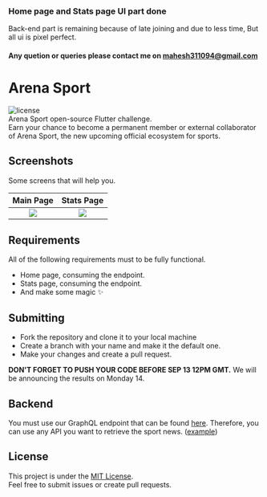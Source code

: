 ### Home page and Stats page UI part done
Back-end part is remaining  because of late joining and due to less time, But all ui is pixel perfect.
#### Any quetion or queries please contact me on **mahesh311094@gmail.com**

# Arena Sport 
![license](https://img.shields.io/badge/license-MIT-green?style=flat-square)  
Arena Sport open-source Flutter challenge.  
Earn your chance to become a permanent member or external collaborator of Arena Sport, the new upcoming official ecosystem for sports.

## Screenshots
Some screens that will help you.

Main Page           | Stats Page
:-------------------------:|:-------------------------:
![](https://user-images.githubusercontent.com/17878459/92183024-90dead80-ee23-11ea-9429-1b25e2a73485.jpeg)  |  ![](https://user-images.githubusercontent.com/61524860/92217221-cad4a180-ee6d-11ea-9d0a-6d63dbc51188.png)

## Requirements
All of the following requirements must to be fully functional.

- Home page, consuming the endpoint.
- Stats page, consuming the endpoint.
- And make some magic ✨

## Submitting
- Fork the repository and clone it to your local machine
- Create a branch with your name and make it the default one.
- Make your changes and create a pull request.

**DON'T FORGET TO PUSH YOUR CODE BEFORE SEP 13 12PM GMT.**
We will be announcing the results on Monday 14.

## Backend
You must use our GraphQL endpoint that can be found [here](http://137.135.44.198:4000/graphql).
Therefore, you can use any API you want to retrieve the sport news. ([example](https://rapidapi.com/collection/espn-api-alternative))

## License
This project is under the [MIT License](https://opensource.org/licenses/MIT).  
Feel free to submit issues or create pull requests.
